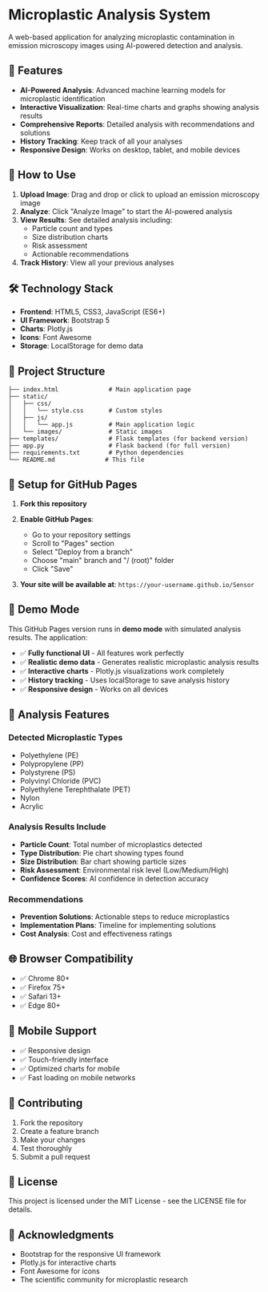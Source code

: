 # Microplastic Analysis System

A web-based application for analyzing microplastic contamination in emission microscopy images using AI-powered detection and analysis.

## 🌟 Features

- **AI-Powered Analysis**: Advanced machine learning models for microplastic identification
- **Interactive Visualization**: Real-time charts and graphs showing analysis results
- **Comprehensive Reports**: Detailed analysis with recommendations and solutions
- **History Tracking**: Keep track of all your analyses
- **Responsive Design**: Works on desktop, tablet, and mobile devices

## 📱 How to Use

1. **Upload Image**: Drag and drop or click to upload an emission microscopy image
2. **Analyze**: Click "Analyze Image" to start the AI-powered analysis
3. **View Results**: See detailed analysis including:
   - Particle count and types
   - Size distribution charts
   - Risk assessment
   - Actionable recommendations
4. **Track History**: View all your previous analyses

## 🛠️ Technology Stack

- **Frontend**: HTML5, CSS3, JavaScript (ES6+)
- **UI Framework**: Bootstrap 5
- **Charts**: Plotly.js
- **Icons**: Font Awesome
- **Storage**: LocalStorage for demo data

## 📁 Project Structure

```
├── index.html              # Main application page
├── static/
│   ├── css/
│   │   └── style.css       # Custom styles
│   ├── js/
│   │   └── app.js          # Main application logic
│   └── images/             # Static images
├── templates/              # Flask templates (for backend version)
├── app.py                  # Flask backend (for full version)
├── requirements.txt        # Python dependencies
└── README.md              # This file
```

## 🔧 Setup for GitHub Pages

1. **Fork this repository**
2. **Enable GitHub Pages**:
   - Go to your repository settings
   - Scroll to "Pages" section
   - Select "Deploy from a branch"
   - Choose "main" branch and "/ (root)" folder
   - Click "Save"

3. **Your site will be available at**:
   `https://your-username.github.io/Sensor`

## 🎯 Demo Mode

This GitHub Pages version runs in **demo mode** with simulated analysis results. The application:

- ✅ **Fully functional UI** - All features work perfectly
- ✅ **Realistic demo data** - Generates realistic microplastic analysis results
- ✅ **Interactive charts** - Plotly.js visualizations work completely
- ✅ **History tracking** - Uses localStorage to save analysis history
- ✅ **Responsive design** - Works on all devices

## 🔬 Analysis Features

### Detected Microplastic Types
- Polyethylene (PE)
- Polypropylene (PP)
- Polystyrene (PS)
- Polyvinyl Chloride (PVC)
- Polyethylene Terephthalate (PET)
- Nylon
- Acrylic

### Analysis Results Include
- **Particle Count**: Total number of microplastics detected
- **Type Distribution**: Pie chart showing types found
- **Size Distribution**: Bar chart showing particle sizes
- **Risk Assessment**: Environmental risk level (Low/Medium/High)
- **Confidence Scores**: AI confidence in detection accuracy

### Recommendations
- **Prevention Solutions**: Actionable steps to reduce microplastics
- **Implementation Plans**: Timeline for implementing solutions
- **Cost Analysis**: Cost and effectiveness ratings

## 🌐 Browser Compatibility

- ✅ Chrome 80+
- ✅ Firefox 75+
- ✅ Safari 13+
- ✅ Edge 80+

## 📱 Mobile Support

- ✅ Responsive design
- ✅ Touch-friendly interface
- ✅ Optimized charts for mobile
- ✅ Fast loading on mobile networks

## 🤝 Contributing

1. Fork the repository
2. Create a feature branch
3. Make your changes
4. Test thoroughly
5. Submit a pull request

## 📄 License

This project is licensed under the MIT License - see the LICENSE file for details.

## 🙏 Acknowledgments

- Bootstrap for the responsive UI framework
- Plotly.js for interactive charts
- Font Awesome for icons
- The scientific community for microplastic research
